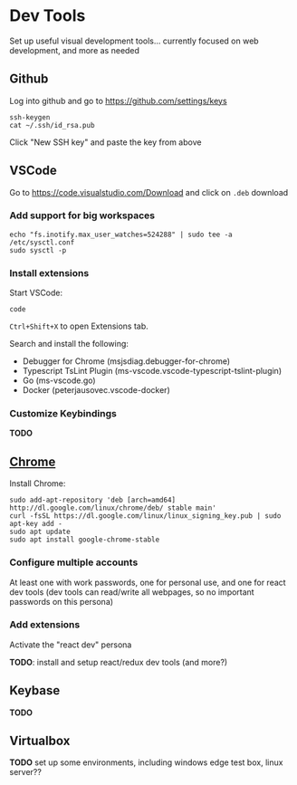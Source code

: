# Dev Tools

Set up useful visual development tools...
currently focused on web development, and more as needed

## Github

Log into github and go to https://github.com/settings/keys

```
ssh-keygen
cat ~/.ssh/id_rsa.pub
```

Click "New SSH key" and paste the key from above

## VSCode

Go to https://code.visualstudio.com/Download and click on `.deb` download

### Add support for big workspaces

```
echo "fs.inotify.max_user_watches=524288" | sudo tee -a /etc/sysctl.conf
sudo sysctl -p
```

### Install extensions

Start VSCode:

```
code
```

`Ctrl+Shift+X` to open Extensions tab.

Search and install the following:

* Debugger for Chrome (msjsdiag.debugger-for-chrome)
* Typescript TsLint Plugin (ms-vscode.vscode-typescript-tslint-plugin)
* Go (ms-vscode.go)
* Docker (peterjausovec.vscode-docker)

### Customize Keybindings

**TODO**

## [Chrome](https://ubunlog.com/google-chrome-ubuntu-1804/)

Install Chrome:

```
sudo add-apt-repository 'deb [arch=amd64] http://dl.google.com/linux/chrome/deb/ stable main' 
curl -fsSL https://dl.google.com/linux/linux_signing_key.pub | sudo apt-key add -
sudo apt update
sudo apt install google-chrome-stable
```

### Configure multiple accounts

At least one with work passwords, one for personal use, and one for react dev tools 
(dev tools can read/write all webpages, so no important passwords on this persona)

### Add extensions

Activate the "react dev" persona

**TODO**: install and setup react/redux dev tools (and more?)

## Keybase

**TODO**

## Virtualbox

**TODO** set up some environments, including windows edge test box, linux server??
